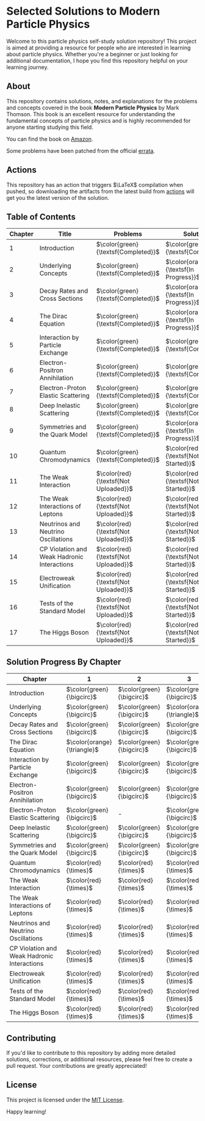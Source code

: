 # Selected Solutions to Modern Particle Physics 

Welcome to this particle physics self-study solution repository! 
This project is aimed at providing a resource for people who are interested in learning about particle physics. 
Whether you're a beginner or just looking for additional documentation, I hope you find this repository helpful on your learning journey.


## About

This repository contains solutions, notes, and explanations for the problems and concepts covered in the book **Modern Particle Physics** by Mark Thomson. 
This book is an excellent resource for understanding the fundamental concepts of particle physics and is highly recommended for anyone starting studying this field.

You can find the book on [Amazon](https://a.co/d/bVARRXf).

Some problems have been patched from the official [errata](https://www.hep.phy.cam.ac.uk/~thomson/MPP/ModernParticlePhysics_Errata.pdf).

## Actions

This repository has an action that triggers $\LaTeX$ compilation when pushed, so downloading the artifacts from the latest build from [actions](https://github.com/youngwan-kim/ParticlePhysicsStudy/actions) will get you the latest version of the solution.

## Table of Contents

| Chapter | Title                                            | Problems                               | Solutions                               |
| ------- | -------------------------------------------------|----------------------------------------| ----------------------------------------|
| 1       | Introduction                                     | $\color{green}{\textsf{Completed}}$    | $\color{green}{\textsf{Completed}}$     |
| 2       | Underlying Concepts                              | $\color{green}{\textsf{Completed}}$    | $\color{orange}{\textsf{In Progress}}$  |
| 3       | Decay Rates and Cross Sections                   | $\color{green}{\textsf{Completed}}$    | $\color{orange}{\textsf{In Progress}}$  |
| 4       | The Dirac Equation                               | $\color{green}{\textsf{Completed}}$    | $\color{orange}{\textsf{In Progress}}$  |
| 5       | Interaction by Particle Exchange                 | $\color{green}{\textsf{Completed}}$    | $\color{green}{\textsf{Completed}}$     |
| 6       | Electron-Positron Annihilation                   | $\color{green}{\textsf{Completed}}$    | $\color{green}{\textsf{Completed}}$     |
| 7       | Electron-Proton Elastic Scattering               | $\color{green}{\textsf{Completed}}$    | $\color{green}{\textsf{Completed}}$     |
| 8       | Deep Inelastic Scattering                        | $\color{green}{\textsf{Completed}}$    | $\color{green}{\textsf{Completed}}$     |
| 9       | Symmetries and the Quark Model                   | $\color{green}{\textsf{Completed}}$    | $\color{orange}{\textsf{In Progress}}$  |
| 10      | Quantum Chromodynamics                           | $\color{green}{\textsf{Completed}}$    | $\color{red}{\textsf{Not Started}}$     |
| 11      | The Weak Interaction                             | $\color{red}{\textsf{Not Uploaded}}$   | $\color{red}{\textsf{Not Started}}$     |
| 12      | The Weak Interactions of Leptons                 | $\color{red}{\textsf{Not Uploaded}}$   | $\color{red}{\textsf{Not Started}}$     |
| 13      | Neutrinos and Neutrino Oscillations              | $\color{red}{\textsf{Not Uploaded}}$   | $\color{red}{\textsf{Not Started}}$     |
| 14      | CP Violation and Weak Hadronic Interactions      | $\color{red}{\textsf{Not Uploaded}}$   | $\color{red}{\textsf{Not Started}}$     |
| 15      | Electroweak Unification                          | $\color{red}{\textsf{Not Uploaded}}$   | $\color{red}{\textsf{Not Started}}$     |
| 16      | Tests of the Standard Model                      | $\color{red}{\textsf{Not Uploaded}}$   | $\color{red}{\textsf{Not Started}}$     |
| 17      | The Higgs Boson                                  | $\color{red}{\textsf{Not Uploaded}}$   | $\color{red}{\textsf{Not Started}}$     |

## Solution Progress By Chapter

|Chapter                                      |               1             |             2              | 3                           | 4                          | 5                           | 6                           | 7                           | 8                           | 9 | 10 | 11 | 12 |13  | 14 | 15  | 16 | 17  |   
|---------------------------------------------|-----------------------------|----------------------------|-----------------------------|----------------------------|-----------------------------|-----------------------------|-----------------------------|-----------------------------|---|----|----|----|----|----|-----|----|-----|  
|Introduction                                 | $\color{green}{\bigcirc}$   | $\color{green}{\bigcirc}$  | $\color{green}{\bigcirc}$   | $\color{green}{\bigcirc}$  | $\color{green}{\bigcirc}$   | $\color{orange}{\triangle}$ |  $\color{green}{\bigcirc?}$ | $\color{green}{\bigcirc?}$  | $\color{green}{\bigcirc?}$  | $\color{green}{\bigcirc}$  | $\color{green}{\bigcirc ?}$ | -  | -  | -  | -   | -  | -   |  
|Underlying Concepts                          | $\color{green}{\bigcirc}$   | $\color{green}{\bigcirc}$  | $\color{orange}{\triangle}$ | $\color{green}{\bigcirc}$  | $\color{orange}{\triangle}$ | $\color{green}{\bigcirc}$   | $\color{green}{\bigcirc}$   | $\color{red}{\times}$       | $\color{green}{\bigcirc}$ | $\color{red}{\times}$ | $\color{red}{\times}$ | $\color{green}{\bigcirc}$   | $\color{green}{\bigcirc}$   | $\color{red}{\times}$   | $\color{red}{\times}$    | $\color{red}{\times}$   | $\color{red}{\times}$    |  
|Decay Rates and Cross Sections               | $\color{green}{\bigcirc}$   | $\color{green}{\bigcirc}$  | $\color{green}{\bigcirc}$   | $\color{green}{\bigcirc?}$ | $\color{green}{\bigcirc}$   | $\color{green}{\bigcirc?}$  | $\color{orange}{\triangle}$ | $\color{red}{\times}$       | $\color{red}{\times}$ | $\color{red}{\times}$ |  - | -  | -  | -  | -   | -  |  -  |  
|The Dirac Equation                           | $\color{orange}{\triangle}$ | $\color{green}{\bigcirc}$  | $\color{green}{\bigcirc}$   | $\color{red}{\times}$      | $\color{red}{\times}$       | $\color{green}{\bigcirc}$   | $\color{green}{\bigcirc}$   | $\color{green}{\bigcirc}$   | $\color{green}{\bigcirc}$ | $\color{green}{\bigcirc}$ | $\color{orange}{\triangle}$ | $\color{green}{\bigcirc}$ | $\color{green}{\bigcirc}$ | $\color{green}{\bigcirc}$ | $\color{green}{\bigcirc}$ | -  |  -  |  
|Interaction by Particle Exchange             | $\color{green}{\bigcirc}$   | $\color{green}{\bigcirc}$  | $\color{green}{\bigcirc}$   | -                          | -                           | -                           | - | - | - | -  | -  | -     | -                           | -  |  -  | -  |  -  |  
|Electron-Positron Annihilation               | $\color{green}{\bigcirc}$   | $\color{green}{\bigcirc}$  | $\color{green}{\bigcirc}$   | $\color{green}{\bigcirc}$  | $\color{green}{\bigcirc}$   | $\color{green}{\bigcirc}$   | $\color{green}{\bigcirc}$   | $\color{green}{\bigcirc}$   | $\color{green}{\bigcirc}$ | $\color{green}{\bigcirc}$ | $\color{green}{\bigcirc}$ | $\color{green}{\bigcirc}$  | -  | -  |  -  | -  |  -  |  
|Electron-Proton Elastic Scattering           | $\color{green}{\bigcirc}$   | -                          | $\color{green}{\bigcirc}$   | $\color{green}{\bigcirc}$  | $\color{green}{\bigcirc}$   | $\color{green}{\bigcirc}$   | $\color{green}{\bigcirc}$   | $\color{green}{\bigcirc}$   | - |  - | -  | -  | -  | -  |  -  |  - |  -  |  
|Deep Inelastic Scattering                    | $\color{green}{\bigcirc}$   | $\color{green}{\bigcirc}$  | $\color{green}{\bigcirc}$   | $\color{green}{\bigcirc}$  | $\color{green}{\bigcirc}$   | $\color{green}{\bigcirc}$   | $\color{green}{\bigcirc}$   | $\color{green}{\bigcirc}$   | - |  - | -  | -  | -  | -  |  -  |  - |  -  |  
|Symmetries and the Quark Model               | $\color{green}{\bigcirc}$   | $\color{green}{\bigcirc}$  | $\color{green}{\bigcirc}$   | $\color{green}{\bigcirc}$  | $\color{green}{\bigcirc}$   | $\color{green}{\bigcirc}$   | $\color{green}{\bigcirc}$   | $\color{red}{\times}$       | $\color{red}{\times}$  | $\color{red}{\times}$   | -                       | -  | -  | -  |  -  |  - |  -  |  
|Quantum Chromodynamics                       | $\color{red}{\times}$       | $\color{red}{\times}$      | $\color{red}{\times}$       | $\color{red}{\times}$      | $\color{red}{\times}$       | $\color{red}{\times}$       | $\color{red}{\times}$       | $\color{red}{\times}$       | $\color{red}{\times}$  |  -                      | -                       | -  | -  | -  |  -  |  - |  -  |  
|The Weak Interaction                         | $\color{red}{\times}$       | $\color{red}{\times}$      | $\color{red}{\times}$       | $\color{red}{\times}$      | $\color{red}{\times}$       | $\color{red}{\times}$       | $\color{red}{\times}$       | $\color{red}{\times}$       | $\color{red}{\times}$  | $\color{red}{\times}$    | -                       | -  | -  | -  |  -  |  - |  -  |  
|The Weak Interactions of Leptons             | $\color{red}{\times}$       | $\color{red}{\times}$      | $\color{red}{\times}$       | $\color{red}{\times}$      | $\color{red}{\times}$       | $\color{red}{\times}$       | $\color{red}{\times}$       | -                           | -  |  -                      | -                       | -  | -  | -  |  -  |  - |  -  |  
|Neutrinos and Neutrino Oscillations          | $\color{red}{\times}$       | $\color{red}{\times}$      | $\color{red}{\times}$       | $\color{red}{\times}$      | $\color{red}{\times}$       | $\color{red}{\times}$       | $\color{red}{\times}$       | $\color{red}{\times}$       | $\color{red}{\times}$  |  -                      | -                       | -  | -  | -  |  -  |  - |  -  |  
|CP Violation and Weak Hadronic Interactions  | $\color{red}{\times}$       | $\color{red}{\times}$      | $\color{red}{\times}$       | $\color{red}{\times}$      | $\color{red}{\times}$       | $\color{red}{\times}$       | $\color{red}{\times}$       | $\color{red}{\times}$       | $\color{red}{\times}$  | $\color{red}{\times}$   | $\color{red}{\times}$   | $\color{red}{\times}$   | $\color{red}{\times}$   | $\color{red}{\times}$   |  -  |  - | - |  
|Electroweak Unification                      | $\color{red}{\times}$       | $\color{red}{\times}$      | $\color{red}{\times}$       | $\color{red}{\times}$      | $\color{red}{\times}$       | -                           | -                           | -                           | - | -  | - | -  | - | -   | -   |  - |  - |  
|Tests of the Standard Model                  | $\color{red}{\times}$       | $\color{red}{\times}$      | $\color{red}{\times}$       | $\color{red}{\times}$      | $\color{red}{\times}$       | $\color{red}{\times}$       | $\color{red}{\times}$       | $\color{red}{\times}$       | $\color{red}{\times}$  | $\color{red}{\times}$   | $\color{red}{\times}$   | -  | - | -   | -   |  - |  - |  
|The Higgs Boson                              | $\color{red}{\times}$       | $\color{red}{\times}$      | $\color{red}{\times}$       | $\color{red}{\times}$      | $\color{red}{\times}$       | $\color{red}{\times}$       | $\color{red}{\times}$       | $\color{red}{\times}$       | $\color{red}{\times}$  | $\color{red}{\times}$   | $\color{red}{\times}$   | $\color{red}{\times}$   | $\color{red}{\times}$   | -   | -   |  - |  - |  


## Contributing

If you'd like to contribute to this repository by adding more detailed solutions, corrections, or additional resources, please feel free to create a pull request. Your contributions are greatly appreciated!

## License

This project is licensed under the [MIT License](LICENSE).

Happy learning!